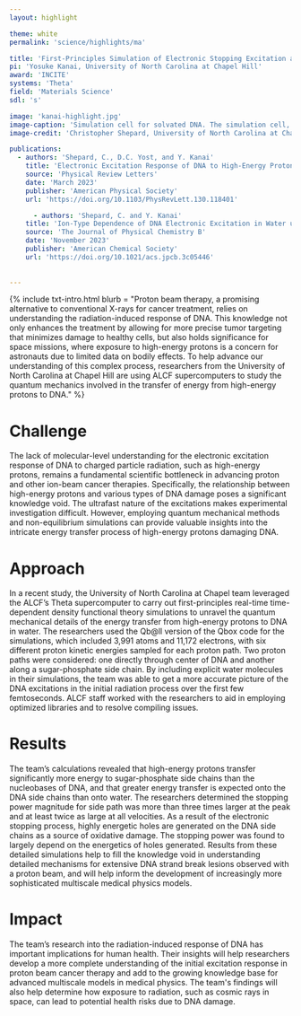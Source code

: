 ```yaml
---
layout: highlight

theme: white
permalink: 'science/highlights/ma'

title: 'First-Principles Simulation of Electronic Stopping Excitation and Beyond'
pi: 'Yosuke Kanai, University of North Carolina at Chapel Hill'
award: 'INCITE'
systems: 'Theta'
field: 'Materials Science'
sdl: 's'

image: 'kanai-highlight.jpg' 
image-caption: 'Simulation cell for solvated DNA. The simulation cell, outlined in black, is shown with periodic boundary conditions for solvated DNA. Blue (orange) isosurfaces represent decreases (increases) in electron density in response to a proton moving through the center of DNA at 0.50 a.u. velocity (6.25 keV).'
image-credit: 'Christopher Shepard, University of North Carolina at Chapel Hill'

publications:
  - authors: 'Shepard, C., D.C. Yost, and Y. Kanai'
    title: 'Electronic Excitation Response of DNA to High-Energy Proton Radiation in Water'
    source: 'Physical Review Letters'
    date: 'March 2023'
    publisher: 'American Physical Society'
    url: 'https://doi.org/10.1103/PhysRevLett.130.118401'

      - authors: 'Shepard, C. and Y. Kanai'
    title: 'Ion-Type Dependence of DNA Electronic Excitation in Water under Proton, α-Particle, and Carbon Ion Irradiation: A First-Principles Simulation Study'
    source: 'The Journal of Physical Chemistry B'
    date: 'November 2023'
    publisher: 'American Chemical Society'
    url: 'https://doi.org/10.1021/acs.jpcb.3c05446'
    
    
---
```


{% include txt-intro.html 
    blurb = "Proton beam therapy, a promising alternative to conventional X-rays for cancer treatment, relies on understanding the radiation-induced response of DNA. This knowledge not only enhances the treatment by allowing for more precise tumor targeting that minimizes damage to healthy cells, but also holds significance for space missions, where exposure to high-energy protons is a concern for astronauts due to limited data on bodily effects. To help advance our understanding of this complex process, researchers from the University of North Carolina at Chapel Hill are using ALCF supercomputers to study the quantum mechanics involved in the transfer of energy from high-energy protons to DNA."
%}


# Challenge

The lack of molecular-level understanding for the electronic excitation response of DNA to charged particle radiation, such as high-energy protons, remains a fundamental scientific bottleneck in advancing proton and other ion-beam cancer therapies. Specifically, the relationship between high-energy protons and various types of DNA damage poses a significant knowledge void. The ultrafast nature of the excitations makes experimental investigation difficult. However, employing quantum mechanical methods and non-equilibrium simulations can provide valuable insights into the intricate energy transfer process of high-energy protons damaging DNA.

# Approach

In a recent study, the University of North Carolina at Chapel team leveraged the ALCF’s Theta supercomputer to carry out first-principles real-time time-dependent density functional theory simulations to unravel the quantum mechanical details of the energy transfer from high-energy protons to DNA in water. The researchers used the Qb@ll version of the Qbox code for the simulations, which included 3,991 atoms and 11,172 electrons, with six different proton kinetic energies sampled for each proton path. Two proton paths were considered: one directly through center of DNA and another along a sugar-phosphate side chain. By including explicit water molecules in their simulations, the team was able to get a more accurate picture of the DNA excitations in the initial radiation process over the first few femtoseconds. ALCF staff worked with the researchers to aid in employing optimized libraries and to resolve compiling issues. 

# Results

The team’s calculations revealed that high-energy protons transfer significantly more energy to sugar-phosphate side chains than the nucleobases of DNA, and that greater energy transfer is expected onto the DNA side chains than onto water.  The researchers determined the stopping power magnitude for side path was more than three times larger at the peak and at least twice as large at all velocities. As a result of the electronic stopping process, highly energetic holes are generated on the DNA side chains as a source of oxidative damage. The stopping power was found to largely depend on the energetics of holes generated.  Results from these detailed simulations help to fill the knowledge void in understanding detailed mechanisms for extensive DNA strand break lesions observed with a proton beam, and will help inform the development of increasingly more sophisticated multiscale medical physics models.

# Impact

The team’s research into the radiation-induced response of DNA has important implications for human health. Their insights will help researchers develop a more complete understanding of the initial excitation response in proton beam cancer therapy and add to the growing knowledge base for advanced multiscale models in medical physics. The team's findings will also help determine how exposure to radiation, such as cosmic rays in space, can lead to potential health risks due to DNA damage.
